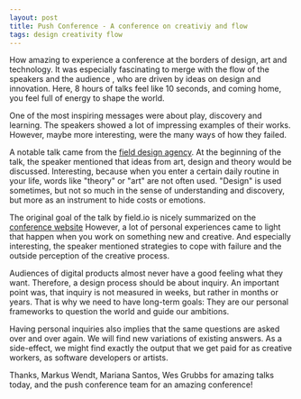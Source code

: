 ```yaml
---
layout: post
title: Push Conference - A conference on creativiy and flow
tags: design creativity flow
---
```

How amazing to experience a conference at the borders of design, art and technology. It was especially fascinating to merge with the flow of the speakers and the audience , who are driven by ideas on design and innovation. Here, 8 hours of talks feel like 10 seconds, and coming home, you feel full of energy to shape the world.

One of the most inspiring messages were about play, discovery and learning. The speakers showed a lot of impressing examples of their works. However, maybe more interesting, were the many ways of how they failed.

A notable talk came from the [field design agency](http://www.field.io). At the beginning of the talk, the speaker mentioned that ideas from art, design and theory would be discussed. Interesting, because when you enter a certain daily routine in your life, words like "theory" or "art" are not often used. "Design" is used sometimes, but not so much in the sense of understanding and discovery, but more as an instrument to hide costs or emotions.

The original goal of the talk by field.io is nicely summarized on the [conference website](http://push-conference.com/2013/speakers/field/) However, a lot of personal experiences came to light that happen when you work on something new and creative. And especially interesting, the speaker mentioned strategies to cope with failure and the outside perception of the creative process.

Audiences of digital products almost never have a good feeling what they want. Therefore, a design process should be about inquiry. An important point was, that inquiry is not measured in weeks, but rather in months or years. That is why we need to have long-term goals: They are our personal frameworks to question the world and guide our ambitions. 

Having personal inquiries also implies that the same questions are asked over and over again. We will find new variations of existing answers. As a side-effect, we might find exactly the output that we get paid for as creative workers, as software developers or artists. 

Thanks, Markus Wendt, Mariana Santos, Wes Grubbs for amazing talks today, and the push conference team for an amazing conference!
